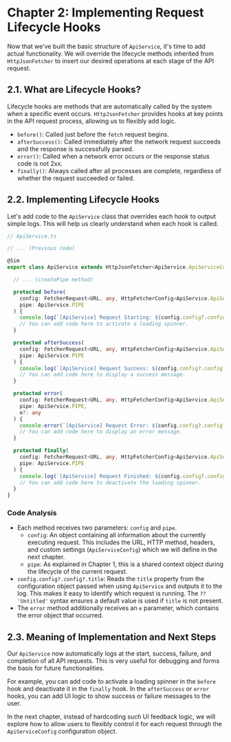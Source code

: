 # Chapter 2: Implementing Request Lifecycle Hooks

Now that we've built the basic structure of `ApiService`, it's time to add actual functionality. We will override the lifecycle methods inherited from `HttpJsonFetcher` to insert our desired operations at each stage of the API request.

## 2.1. What are Lifecycle Hooks?

Lifecycle hooks are methods that are automatically called by the system when a specific event occurs. `HttpJsonFetcher` provides hooks at key points in the API request process, allowing us to flexibly add logic.

-   `before()`: Called just before the `fetch` request begins.
-   `afterSuccess()`: Called immediately after the network request succeeds and the response is successfully parsed.
-   `error()`: Called when a network error occurs or the response status code is not 2xx.
-   `finally()`: Always called after all processes are complete, regardless of whether the request succeeded or failed.

## 2.2. Implementing Lifecycle Hooks

Let's add code to the `ApiService` class that overrides each hook to output simple logs. This will help us clearly understand when each hook is called.

```typescript
// ApiService.ts

// ... (Previous code)

@Sim
export class ApiService extends HttpJsonFetcher<ApiService.ApiServiceConfig, ApiService.PIPE> {

  // ... (createPipe method)

  protected before(
    config: FetcherRequest<URL, any, HttpFetcherConfig<ApiService.ApiServiceConfig>>,
    pipe: ApiService.PIPE
  ) {
    console.log(`[ApiService] Request Starting: ${config.config?.config?.title ?? 'Untitled'}`);
    // You can add code here to activate a loading spinner.
  }

  protected afterSuccess(
    config: FetcherRequest<URL, any, HttpFetcherConfig<ApiService.ApiServiceConfig>>,
    pipe: ApiService.PIPE
  ) {
    console.log(`[ApiService] Request Success: ${config.config?.config?.title ?? 'Untitled'}`);
    // You can add code here to display a success message.
  }

  protected error(
    config: FetcherRequest<URL, any, HttpFetcherConfig<ApiService.ApiServiceConfig>>,
    pipe: ApiService.PIPE,
    e?: any
  ) {
    console.error(`[ApiService] Request Error: ${config.config?.config?.title ?? 'Untitled'}`, e);
    // You can add code here to display an error message.
  }

  protected finally(
    config: FetcherRequest<URL, any, HttpFetcherConfig<ApiService.ApiServiceConfig>>,
    pipe: ApiService.PIPE
  ) {
    console.log(`[ApiService] Request Finished: ${config.config?.config?.title ?? 'Untitled'}`);
    // You can add code here to deactivate the loading spinner.
  }
}
```

### Code Analysis

-   Each method receives two parameters: `config` and `pipe`.
    -   `config`: An object containing all information about the currently executing request. This includes the URL, HTTP method, headers, and custom settings (`ApiServiceConfig`) which we will define in the next chapter.
    -   `pipe`: As explained in Chapter 1, this is a shared context object during the lifecycle of the current request.
-   `config.config?.config?.title`: Reads the `title` property from the configuration object passed when using `ApiService` and outputs it to the log. This makes it easy to identify which request is running. The `?? 'Untitled'` syntax ensures a default value is used if `title` is not present.
-   The `error` method additionally receives an `e` parameter, which contains the error object that occurred.

## 2.3. Meaning of Implementation and Next Steps

Our `ApiService` now automatically logs at the start, success, failure, and completion of all API requests. This is very useful for debugging and forms the basis for future functionalities.

For example, you can add code to activate a loading spinner in the `before` hook and deactivate it in the `finally` hook. In the `afterSuccess` or `error` hooks, you can add UI logic to show success or failure messages to the user.

In the next chapter, instead of hardcoding such UI feedback logic, we will explore how to allow users to flexibly control it for each request through the `ApiServiceConfig` configuration object.
